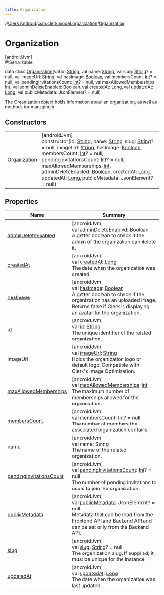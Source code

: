 ```yaml
---
title: Organization
---
```

//[Clerk Android](../../../index.html)/[com.clerk.model.organization](../index.html)/[Organization](index.html)



# Organization



[androidJvm]\
@Serializable



data class [Organization](index.html)(val id: [String](https://kotlinlang.org/api/latest/jvm/stdlib/kotlin-stdlib/kotlin/-string/index.html), val name: [String](https://kotlinlang.org/api/latest/jvm/stdlib/kotlin-stdlib/kotlin/-string/index.html), val slug: [String](https://kotlinlang.org/api/latest/jvm/stdlib/kotlin-stdlib/kotlin/-string/index.html)? = null, val imageUrl: [String](https://kotlinlang.org/api/latest/jvm/stdlib/kotlin-stdlib/kotlin/-string/index.html), val hasImage: [Boolean](https://kotlinlang.org/api/latest/jvm/stdlib/kotlin-stdlib/kotlin/-boolean/index.html), val membersCount: [Int](https://kotlinlang.org/api/latest/jvm/stdlib/kotlin-stdlib/kotlin/-int/index.html)? = null, val pendingInvitationsCount: [Int](https://kotlinlang.org/api/latest/jvm/stdlib/kotlin-stdlib/kotlin/-int/index.html)? = null, val maxAllowedMemberships: [Int](https://kotlinlang.org/api/latest/jvm/stdlib/kotlin-stdlib/kotlin/-int/index.html), val adminDeleteEnabled: [Boolean](https://kotlinlang.org/api/latest/jvm/stdlib/kotlin-stdlib/kotlin/-boolean/index.html), val createdAt: [Long](https://kotlinlang.org/api/latest/jvm/stdlib/kotlin-stdlib/kotlin/-long/index.html), val updatedAt: [Long](https://kotlinlang.org/api/latest/jvm/stdlib/kotlin-stdlib/kotlin/-long/index.html), val publicMetadata: JsonElement? = null)

The Organization object holds information about an organization, as well as methods for managing it.



## Constructors


| | |
|---|---|
| [Organization](-organization.html) | [androidJvm]<br>constructor(id: [String](https://kotlinlang.org/api/latest/jvm/stdlib/kotlin-stdlib/kotlin/-string/index.html), name: [String](https://kotlinlang.org/api/latest/jvm/stdlib/kotlin-stdlib/kotlin/-string/index.html), slug: [String](https://kotlinlang.org/api/latest/jvm/stdlib/kotlin-stdlib/kotlin/-string/index.html)? = null, imageUrl: [String](https://kotlinlang.org/api/latest/jvm/stdlib/kotlin-stdlib/kotlin/-string/index.html), hasImage: [Boolean](https://kotlinlang.org/api/latest/jvm/stdlib/kotlin-stdlib/kotlin/-boolean/index.html), membersCount: [Int](https://kotlinlang.org/api/latest/jvm/stdlib/kotlin-stdlib/kotlin/-int/index.html)? = null, pendingInvitationsCount: [Int](https://kotlinlang.org/api/latest/jvm/stdlib/kotlin-stdlib/kotlin/-int/index.html)? = null, maxAllowedMemberships: [Int](https://kotlinlang.org/api/latest/jvm/stdlib/kotlin-stdlib/kotlin/-int/index.html), adminDeleteEnabled: [Boolean](https://kotlinlang.org/api/latest/jvm/stdlib/kotlin-stdlib/kotlin/-boolean/index.html), createdAt: [Long](https://kotlinlang.org/api/latest/jvm/stdlib/kotlin-stdlib/kotlin/-long/index.html), updatedAt: [Long](https://kotlinlang.org/api/latest/jvm/stdlib/kotlin-stdlib/kotlin/-long/index.html), publicMetadata: JsonElement? = null) |


## Properties


| Name | Summary |
|---|---|
| [adminDeleteEnabled](admin-delete-enabled.html) | [androidJvm]<br>val [adminDeleteEnabled](admin-delete-enabled.html): [Boolean](https://kotlinlang.org/api/latest/jvm/stdlib/kotlin-stdlib/kotlin/-boolean/index.html)<br>A getter boolean to check if the admin of the organization can delete it. |
| [createdAt](created-at.html) | [androidJvm]<br>val [createdAt](created-at.html): [Long](https://kotlinlang.org/api/latest/jvm/stdlib/kotlin-stdlib/kotlin/-long/index.html)<br>The date when the organization was created. |
| [hasImage](has-image.html) | [androidJvm]<br>val [hasImage](has-image.html): [Boolean](https://kotlinlang.org/api/latest/jvm/stdlib/kotlin-stdlib/kotlin/-boolean/index.html)<br>A getter boolean to check if the organization has an uploaded image. Returns false if Clerk is displaying an avatar for the organization. |
| [id](id.html) | [androidJvm]<br>val [id](id.html): [String](https://kotlinlang.org/api/latest/jvm/stdlib/kotlin-stdlib/kotlin/-string/index.html)<br>The unique identifier of the related organization. |
| [imageUrl](image-url.html) | [androidJvm]<br>val [imageUrl](image-url.html): [String](https://kotlinlang.org/api/latest/jvm/stdlib/kotlin-stdlib/kotlin/-string/index.html)<br>Holds the organization logo or default logo. Compatible with Clerk's Image Optimization. |
| [maxAllowedMemberships](max-allowed-memberships.html) | [androidJvm]<br>val [maxAllowedMemberships](max-allowed-memberships.html): [Int](https://kotlinlang.org/api/latest/jvm/stdlib/kotlin-stdlib/kotlin/-int/index.html)<br>The maximum number of memberships allowed for the organization. |
| [membersCount](members-count.html) | [androidJvm]<br>val [membersCount](members-count.html): [Int](https://kotlinlang.org/api/latest/jvm/stdlib/kotlin-stdlib/kotlin/-int/index.html)? = null<br>The number of members the associated organization contains. |
| [name](name.html) | [androidJvm]<br>val [name](name.html): [String](https://kotlinlang.org/api/latest/jvm/stdlib/kotlin-stdlib/kotlin/-string/index.html)<br>The name of the related organization. |
| [pendingInvitationsCount](pending-invitations-count.html) | [androidJvm]<br>val [pendingInvitationsCount](pending-invitations-count.html): [Int](https://kotlinlang.org/api/latest/jvm/stdlib/kotlin-stdlib/kotlin/-int/index.html)? = null<br>The number of pending invitations to users to join the organization. |
| [publicMetadata](public-metadata.html) | [androidJvm]<br>val [publicMetadata](public-metadata.html): JsonElement? = null<br>Metadata that can be read from the Frontend API and Backend API and can be set only from the Backend API. |
| [slug](slug.html) | [androidJvm]<br>val [slug](slug.html): [String](https://kotlinlang.org/api/latest/jvm/stdlib/kotlin-stdlib/kotlin/-string/index.html)? = null<br>The organization slug. If supplied, it must be unique for the instance. |
| [updatedAt](updated-at.html) | [androidJvm]<br>val [updatedAt](updated-at.html): [Long](https://kotlinlang.org/api/latest/jvm/stdlib/kotlin-stdlib/kotlin/-long/index.html)<br>The date when the organization was last updated. |

